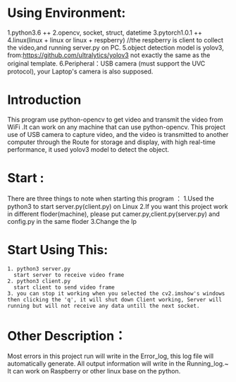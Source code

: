 # Using Environment:
  1.python3.6 ++
  2.opencv, socket, struct, datetime
  3.pytorch1.0.1 ++
  4.linux(linux + linux or linux + respberry) //the respberry is client to collect the video,and running server.py on PC.
  5.object detection model is yolov3, from:https://github.com/ultralytics/yolov3  not exactly the same as the original template.
  6.Peripheral：USB camera (must support the UVC protocol), your Laptop's camera is also supposed.

# Introduction
  This program use python-opencv to get video and transmit the video from WiFi .It can work on any machine that can use python-opencv.
  This project use of USB camera to capture video, and the video is transmitted to another computer through the Route for storage and display, with high real-time performance, it used yolov3 model to detect the object.

# Start :
  There are three things to note when starting this program ：
    1.Used the python3 to start server.py(client.py) on Linux
    2.If you want this project work in different floder(machine), please put camer.py,client.py(server.py) and config.py in the same floder
    3.Change the Ip
  
# Start Using This:
    1. python3 server.py
      start server to receive video frame
    2. python3 client.py
      start client to send video frame
    3. you can stop it working when you selected the cv2.imshow's windows then clicking the 'q', it will shut down Client working, Server will running but will not receive any data untill the next socket. 

# Other Description：
  Most errors in this project run will write in the Error_log, this log file will automatically generate.
  All output information will write in the Running_log.~
  It can work on Raspberry or other linux base on the python.
  
